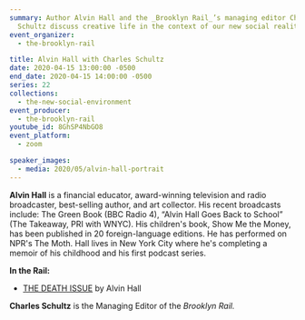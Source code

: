 ```yaml
---
summary: Author Alvin Hall and the _Brooklyn Rail_’s managing editor Charles
  Schultz discuss creative life in the context of our new social reality.
event_organizer:
  - the-brooklyn-rail

title: Alvin Hall with Charles Schultz
date: 2020-04-15 13:00:00 -0500
end_date: 2020-04-15 14:00:00 -0500
series: 22
collections:
  - the-new-social-environment
event_producer:
  - the-brooklyn-rail
youtube_id: 8GhSP4NbGO8
event_platform:
  - zoom

speaker_images:
  - media: 2020/05/alvin-hall-portrait
---
```

**Alvin Hall** is a financial educator, award-winning television and radio broadcaster, best-selling author, and art collector. His recent broadcasts include: The Green Book (BBC Radio 4), “Alvin Hall Goes Back to School” (The Takeaway, PRI with WNYC). His children's book, Show Me the Money, has been published in 20 foreign-language editions. He has performed on NPR's The Moth. Hall lives in New York City where he's completing a memoir of his childhood and his first podcast series.

**In the Rail:**

* [THE DEATH ISSUE](https://brooklynrail.org/2020/02/editorsmessage/The-Death-Issue) by Alvin Hall

**Charles Schultz** is the Managing Editor of the *Brooklyn Rail.*
